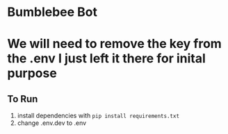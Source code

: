 # Bumblebee Bot

# We will need to remove the key from the .env I just left it there for inital purpose 

## To Run
1. install dependencies with `pip install requirements.txt`
2. change .env.dev to .env